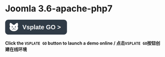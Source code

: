 # Joomla 3.6-apache-php7

<a href="https://www.vsplate.com/?docker-compose=https://github.com/vsplate/dcenvs/joomla/3.6-apache-php7"><img alt="VSPLATE GO" src="https://raw.githubusercontent.com/vsplate/images/master/vsgo_btn.png" width="200px"></a>

**Click the `VSPLATE GO` button to launch a demo online / 点击`VSPLATE GO`按钮创建在线环境**
